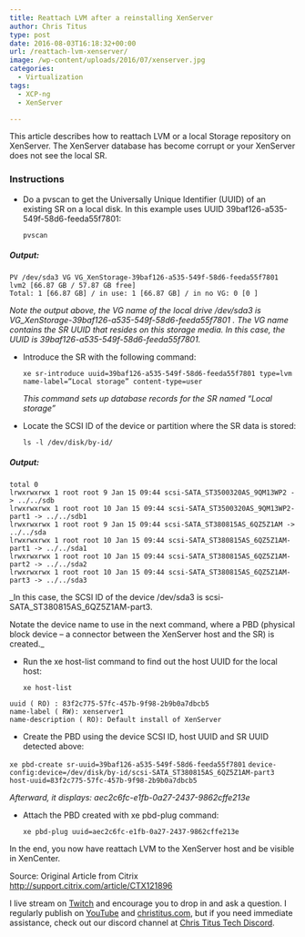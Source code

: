 ```yaml
---
title: Reattach LVM after a reinstalling XenServer
author: Chris Titus
type: post
date: 2016-08-03T16:18:32+00:00
url: /reattach-lvm-xenserver/
image: /wp-content/uploads/2016/07/xenserver.jpg
categories:
  - Virtualization
tags:
  - XCP-ng
  - XenServer

---
```

This article describes how to reattach LVM or a local Storage repository on XenServer. The XenServer database has become corrupt or your XenServer does not see the local SR.<!--more-->

### Instructions

  * Do a pvscan to get the Universally Unique Identifier (UUID) of an existing SR on a local disk. In this example uses UUID 39baf126-a535-549f-58d6-feeda55f7801:
  
    `pvscan`

##### Output:

```
PV /dev/sda3 VG VG_XenStorage-39baf126-a535-549f-58d6-feeda55f7801 lvm2 [66.87 GB / 57.87 GB free]
Total: 1 [66.87 GB] / in use: 1 [66.87 GB] / in no VG: 0 [0 ]
```
  
_Note the output above, the VG name of the local drive /dev/sda3 is VG_XenStorage-39baf126-a535-549f-58d6-feeda55f7801 . The VG name contains the SR UUID that resides on this storage media. In this case, the UUID is 39baf126-a535-549f-58d6-feeda55f7801._

  * Introduce the SR with the following command:
  
    `xe sr-introduce uuid=39baf126-a535-549f-58d6-feeda55f7801 type=lvm name-label=”Local storage” content-type=user`
  
    _This command sets up database records for the SR named “Local storage”_

  * Locate the SCSI ID of the device or partition where the SR data is stored:
  
    `ls -l /dev/disk/by-id/`

##### Output:

```
total 0
lrwxrwxrwx 1 root root 9 Jan 15 09:44 scsi-SATA_ST3500320AS_9QM13WP2 -> ../../sdb
lrwxrwxrwx 1 root root 10 Jan 15 09:44 scsi-SATA_ST3500320AS_9QM13WP2-part1 -> ../../sdb1
lrwxrwxrwx 1 root root 9 Jan 15 09:44 scsi-SATA_ST380815AS_6QZ5Z1AM -> ../../sda
lrwxrwxrwx 1 root root 10 Jan 15 09:44 scsi-SATA_ST380815AS_6QZ5Z1AM-part1 -> ../../sda1
lrwxrwxrwx 1 root root 10 Jan 15 09:44 scsi-SATA_ST380815AS_6QZ5Z1AM-part2 -> ../../sda2
lrwxrwxrwx 1 root root 10 Jan 15 09:44 scsi-SATA_ST380815AS_6QZ5Z1AM-part3 -> ../../sda3
```

_In this case, the SCSI ID of the device /dev/sda3 is scsi-SATA\_ST380815AS\_6QZ5Z1AM-part3.
  
Notate the device name to use in the next command, where a PBD (physical block device – a connector between the XenServer host and the SR) is created._

  * Run the xe host-list command to find out the host UUID for the local host:
  
    `xe host-list`

```
uuid ( RO) : 83f2c775-57fc-457b-9f98-2b9b0a7dbcb5
name-label ( RW): xenserver1
name-description ( RO): Default install of XenServer
```

  * Create the PBD using the device SCSI ID, host UUID and SR UUID detected above:
  
`xe pbd-create sr-uuid=39baf126-a535-549f-58d6-feeda55f7801`
`device-config:device=/dev/disk/by-id/scsi-SATA_ST380815AS_6QZ5Z1AM-part3 host-uuid=83f2c775-57fc-457b-9f98-2b9b0a7dbcb5`

_Afterward, it displays: aec2c6fc-e1fb-0a27-2437-9862cffe213e_

  * Attach the PBD created with xe pbd-plug command:
  
    `xe pbd-plug uuid=aec2c6fc-e1fb-0a27-2437-9862cffe213e`

In the end, you now have reattach LVM to the XenServer host and be visible in XenCenter.

Source: Original Article from Citrix http://support.citrix.com/article/CTX121896

I live stream on [Twitch][1] and encourage you to drop in and ask a question. I regularly publish on [YouTube][2] and [christitus.com][3], but if you need immediate assistance, check out our discord channel at [Chris Titus Tech Discord][4].

 [1]: https://twitch.tv/christitustech
 [2]: https://www.youtube.com/c/ChrisTitusTech
 [3]: https://www.christitus.com/
 [4]: https://www.christitus.com/discord
